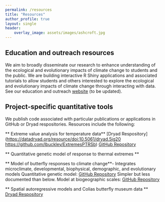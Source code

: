 ```yaml
---
permalink: /resources
title: "Resources"
author_profile: true
layout: single
header:
    overlay_image: assets/images/ashcroft.jpg
---
```


## Education and outreach resources
We aim to broadly disseminate our research to enhance understanding of the ecological and evolutionary impacts of climate change to students and the public. We are building interactive R Shiny applications and associated tutorials to allow students and others interested to explore the ecological and evolutionary impacts of climate change through interacting with data. See our education and outreach [website](http://faculty.washington.edu/lbuckley/?page_id=522) (to be updated).

## Project-specific quantitative tools
We publish code associated with particular publications or applications in GitHub or Dryad respositories. Resources include the following:

** Extreme value analysis for temperature data** 
[Dryad Respository](https://datadryad.org/resource/doi:10.5061/dryad.5jg20 https://github.com/lbuckley/ExtremesPTRSb)
[GitHub Repository](https://github.com/lbuckley/ClimateBiology)

** Quantitative genetic model of response to thermal extremes **

**  Model of butterfly responses to climate change**- Integrates microclimate, developmental, biophysical, demographic, and evolutionary models
Quantitative genetic model: [GitHub Repository](https://github.com/lbuckley/ColiasEvolution) Simpler but less documented than below.
Model at biogeographic scales: [GitHub Repository](https://github.com/lbuckley/ColiasBiogeog)

** Spatial autoregressive models and Colias butterfly museum data **
[Dryad Respository](https://datadryad.org/resource/doi:10.5061/dryad.f448b91)
